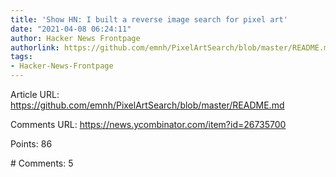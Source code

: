 ```yaml
---
title: 'Show HN: I built a reverse image search for pixel art'
date: "2021-04-08 06:24:11"
author: Hacker News Frontpage
authorlink: https://github.com/emnh/PixelArtSearch/blob/master/README.md
tags:
- Hacker-News-Frontpage
---
```


<p>Article URL: <a href="https://github.com/emnh/PixelArtSearch/blob/master/README.md">https://github.com/emnh/PixelArtSearch/blob/master/README.md</a></p>
<p>Comments URL: <a href="https://news.ycombinator.com/item?id=26735700">https://news.ycombinator.com/item?id=26735700</a></p>
<p>Points: 86</p>
<p># Comments: 5</p>

